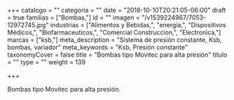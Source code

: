 +++
catalogo = ""
categoria = ""
date = "2018-10-10T20:21:05-06:00"
draft = true
familias = ["Bombas,"]
id = ""
imagen = "/v1539224967/7053-12972745.jpg"
industrias = ["Alimentos y Bebidas,", "energía,", "Dispositivos Médicos,", "Biofarmaceuticos,", "Comercial Construccion,", "Electronica,"]
marcas = ["ksb,"]
meta_description = "Sistema de presión constante, Ksb, bombas, variador"
meta_keywords = "Ksb, Presión constante"
taxonomyCover = false
title = "Bombas tipo Movitec para alta presión"
titulo = ""
type = ""
weight = 139

+++
<p>Bombas tipo Movitec para alta presión.</p>